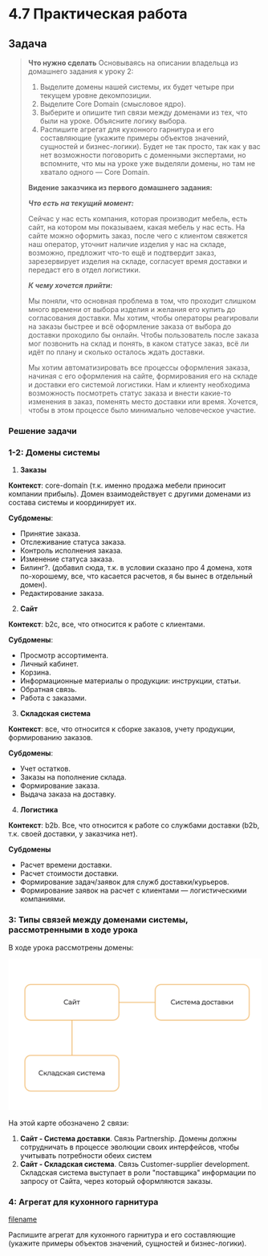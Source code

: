 # 4.7 Практическая работа

## Задача

>**Что нужно сделать**
>Основываясь на описании владельца из домашнего задания к уроку 2:
>
>1. Выделите домены нашей системы, их будет четыре при текущем уровне декомпозиции.
>2. Выделите Core Domain (смысловое ядро).
>3. Выберите и опишите тип связи между доменами из тех, что были на уроке. Объясните логику выбора.
>4. Распишите агрегат для кухонного гарнитура и его составляющие (укажите примеры объектов значений, сущностей и бизнес-логики).
Будет не так просто, так как у вас нет возможности поговорить с доменными экспертами, но вспомните, что мы на уроке уже выделяли домены, но там не хватало одного — Core Domain. 
>
>**Видение заказчика из первого домашнего задания:**  
>
>***Что есть на текущий момент:***
>
>Сейчас у нас есть компания, которая производит мебель, есть сайт, на котором мы показываем, какая мебель у нас есть. На сайте можно оформить заказ, после чего с клиентом свяжется наш оператор, уточнит наличие изделия у нас на складе, возможно, предложит что-то ещё и подтвердит заказ, зарезервирует изделия на складе, согласует время доставки и передаст его в отдел логистики. 
>
>***К чему хочется прийти:***
>
>Мы поняли, что основная проблема в том, что проходит слишком много времени от выбора изделия и желания его купить до согласования доставки. Мы хотим, чтобы операторы реагировали на заказы быстрее и всё оформление заказа от выбора до доставки проходило бы онлайн. Чтобы пользователь после заказа мог позвонить на склад и понять, в каком статусе заказ, всё ли идёт по плану и сколько осталось ждать доставки. 
>
>Мы хотим автоматизировать все процессы оформления заказа, начиная с его оформления на сайте, формирования его на складе и доставки его системой логистики. Нам и клиенту необходима возможность посмотреть статус заказа и внести какие-то изменения в заказ, поменять место доставки или время. Хочется, чтобы в этом процессе было минимально человеческое участие.

### Решение задачи

### 1-2: Домены системы

1. **Заказы**

**Контекст**: core-domain (т.к. именно продажа мебели приносит компании прибыль). Домен взаимодействует с другими доменами из состава системы и координирует их.

**Субдомены**:

* Принятие заказа.
* Отслеживание статуса заказа.
* Контроль исполнения заказа.
* Изменение статуса заказа.
* Билинг?. (добавил сюда, т.к. в условии сказано про 4 домена, хотя по-хорошему, все, что касается расчетов, я бы вынес в отдельный домен).
* Редактирование заказа.

2. **Сайт**

**Контекст**: b2c, все, что относится к работе с клиентами.

**Субдомены**:

* Просмотр ассортимента.
* Личный кабинет.
* Корзина.
* Информационные материалы о продукции: инструкции, статьи.
* Обратная связь.
* Работа с заказами.

3. **Складская система**

**Контекст**: все, что относится к сборке заказов, учету продукции, формированию заказов.

**Субдомены**:

* Учет остатков.
* Заказы на пополнение склада.
* Формирование заказа.
* Выдача заказа на доставку.

4. **Логистика**

**Контекст**: b2b. Все, что относится к работе со службами доставки (b2b, т.к. своей доставки, у заказчика нет).

**Субдомены**

* Расчет времени доставки.
* Расчет стоимости доставки.
* Формирование задач/заявок для служб доставки/курьеров.
* Формирование заявок на расчет с клиентами — логистическими компаниями.

### 3: Типы связей между доменами системы, рассмотренными в ходе урока

В ходе урока рассмотрены домены:

![Domains](img/domains.png)

На этой карте обозначено 2 связи:

1. **Сайт - Система доставки**. Связь Partnership. Домены должны сотрудничать в процессе эволюции своих интерфейсов, чтобы учитывать потребности обеих систем
2. **Сайт - Складская система**. Связь Customer-supplier development. Складская система выступает в роли "поставщика" информации по запросу от Сайта, через который оформляются заказы.

### 4: Агрегат для кухонного гарнитура

[filename](img/Agregate.drawio ':include :type=code')

Распишите агрегат для кухонного гарнитура и его составляющие (укажите примеры объектов значений, сущностей и бизнес-логики).
